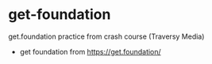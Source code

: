 # get-foundation
get.foundation practice from crash course (Traversy Media)
- get foundation from https://get.foundation/
